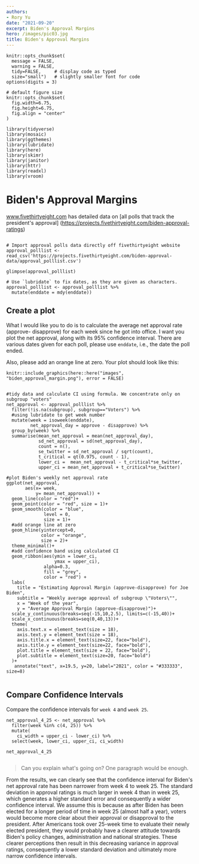 ```yaml
---
authors:
- Rory Yu
date: "2021-09-20"
excerpt: Biden's Approval Margins
hero: /images/pic03.jpg
title: Biden's Approval Margins
---
```


```{r setup, include=FALSE}
knitr::opts_chunk$set(
  message = FALSE, 
  warning = FALSE, 
  tidy=FALSE,     # display code as typed
  size="small")   # slightly smaller font for code
options(digits = 3)

# default figure size
knitr::opts_chunk$set(
  fig.width=6.75, 
  fig.height=6.75,
  fig.align = "center"
)
```

```{r load-libraries, include=FALSE}
library(tidyverse)
library(mosaic)
library(ggthemes)
library(lubridate)
library(here)
library(skimr)
library(janitor)
library(httr)
library(readxl)
library(vroom)
```

# Biden's Approval Margins

www.fivethirtyeight.com has detailed data on [all polls that track the president's approval]
(https://projects.fivethirtyeight.com/biden-approval-ratings)

```{r fix date and calculate net approval rate, cache=TRUE}

# Import approval polls data directly off fivethirtyeight website
approval_polllist <- read_csv('https://projects.fivethirtyeight.com/biden-approval-data/approval_polllist.csv') 

glimpse(approval_polllist)

# Use `lubridate` to fix dates, as they are given as characters.
approval_polllist <- approval_polllist %>% 
  mutate(enddate = mdy(enddate))

```

## Create a plot

What I would like you to do is to calculate the average net approval rate (approve- disapprove) for each week since he got into office. I want you plot the net approval, along with its 95% confidence interval. There are various dates given for each poll, please use `enddate`, i.e., the date the poll ended.

Also, please add an orange line at zero. Your plot should look like this:

```{r trump_margins, echo=FALSE, out.width="100%"}
knitr::include_graphics(here::here("images", "biden_approval_margin.png"), error = FALSE)
```

```{r net approval margin for Biden}

#tidy data and calculate CI using formula. We concentrate only on subgroup "voters"
net_approval <- approval_polllist %>% 
  filter(!is.na(subgroup), subgroup=="Voters") %>%
  #using lubridate to get week number
  mutate(week = isoweek(enddate),
         net_approval_day = approve - disapprove) %>% 
  group_by(week) %>%
  summarise(mean_net_approval = mean(net_approval_day),
            sd_net_approval = sd(net_approval_day),
            count = n(),
            se_twitter = sd_net_approval / sqrt(count),
            t_critical = qt(0.975, count - 1),
            lower_ci =  mean_net_approval - t_critical*se_twitter,
            upper_ci = mean_net_approval + t_critical*se_twitter)
```

```{r Biden net approval rate plot, fig.align="center", fig.height=18, fig.width=26}
#plot Biden's weekly net approval rate
ggplot(net_approval, 
       aes(x= week, 
           y= mean_net_approval)) +
  geom_line(color = "red")+
  geom_point(color = "red", size = 1)+
  geom_smooth(color = "blue",
              level = 0,
              size = 1)+
  #add orange line at zero
  geom_hline(yintercept=0, 
             color = "orange", 
             size = 2)+
  theme_minimal()+
  #add confidence band using calculated CI
  geom_ribbon(aes(ymin = lower_ci, 
                  ymax = upper_ci),
              alpha=0.3,
              fill = "grey",
              color = "red") + 
  labs(
    title = "Estimating Approval Margin (approve-disapprove) for Joe Biden",
    subtitle = "Weekly average approval of subgroup \"Voters\"",
    x = "Week of the year",
    y = "Average Approval Margin (approve-disapprove)")+
  scale_y_continuous(breaks=seq(-15,10,2.5), limits=c(-15,40))+
  scale_x_continuous(breaks=seq(0,40,13))+
  theme(
    axis.text.x = element_text(size = 18),
    axis.text.y = element_text(size = 18),
    axis.title.x = element_text(size=22, face="bold"),
    axis.title.y = element_text(size=22, face="bold"),
    plot.title = element_text(size = 22, face="bold"),
    plot.subtitle = element_text(size=20, face="bold")
  )+
   annotate("text", x=19.5, y=20, label="2021", color = "#333333", size=8)


```

## Compare Confidence Intervals

Compare the confidence intervals for `week 4` and `week 25`. 

```{r compare week 4 and 25 confidence intervals for approval rate}
net_approval_4_25 <- net_approval %>% 
  filter(week %in% c(4, 25)) %>% 
  mutate(
    ci_width = upper_ci - lower_ci) %>% 
  select(week, lower_ci, upper_ci, ci_width)

net_approval_4_25
  
```
> Can you explain what's going on? One paragraph would be enough.

From the results, we can clearly see that the confidence interval for Biden's net approval rate has been narrower from week 4 to week 25. The standard deviation in approval ratings is much larger in week 4 than in week 25, which generates a higher standard error and consequently a wider confidence interval. We assume this is because as after Biden has been elected for a longer period of time in week 25 (almost half a year), voters would become more clear about their approval or disapproval to the president. After Americans took over 25-week time to evaluate their newly elected president, they would probably have a clearer attitude towards Biden's policy changes, administration and national strategies. These clearer perceptions then result in this decreasing variance in approval ratings, consequently a lower standard deviation and ultimately more narrow confidence intervals.